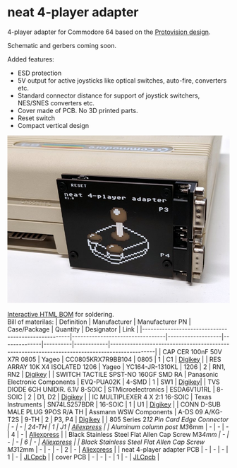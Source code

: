 # neat 4-player adapter
4-player adapter for Commodore 64 based on the [Protovision design](https://www.protovision.games/hardw/build4player.php?language=en#buildit).

Schematic and gerbers coming soon.

Added features:
- ESD protection
- 5V output for active joysticks like optical switches, auto-fire, converters etc.
- Standard connector distance for support of joystick switchers, NES/SNES converters etc.
- Cover made of PCB. No 3D printed parts.
- Reset switch
- Compact vertical design

<center>
    <img src="images/proto1.jpg">
</center>

[Interactive HTML BOM](https://htmlpreview.github.io/?https://github.com/1c3d1v3r/neat_4-player_adapter/blob/main/BOM/neat%204-player%20adapter%20INTERACTIVE%20BOM.html) for soldering.\
Bill of materilas:
| Definition                                         | Manufacturer                    | Manufacturer PN   | Case/Package | Quantity | Designator | Link                                                                                         |
|----------------------------------------------------|---------------------------------|-------------------|--------------|----------|------------|----------------------------------------------------------------------------------------------|
| CAP CER 100nF 50V X7R 0805                         | Yageo                           | CC0805KRX7R9BB104 | 0805         | 1        | C1         | [Digikey](https://www.digikey.com/en/products/detail/yageo/CC0805KRX7R9BB104/302874)                   |
| RES ARRAY 10K X4 ISOLATED 1206                     | Yageo                           | YC164-JR-1310KL   | 1206         | 2        | RN1, RN2   | [Digikey](https://www.digikey.com/en/products/detail/yageo/YC164-JR-1310KL/17023153)                   |
| SWITCH TACTILE SPST-NO 160GF SMD RA                | Panasonic Electronic Components | EVQ-PUA02K        | 4-SMD        | 1        | SW1        | [Digikey](https://www.digikey.com/en/products/detail/panasonic-electronic-components/EVQ-PUJ02K/286338)|
| TVS DIODE 6CH UNIDIR. 6.1V 8-SOIC                  | STMicroelectronics              | ESDA6V1U1RL       | 8-SOIC       | 2        | D1, D2     | [Digikey](https://www.digikey.com/en/products/detail/stmicroelectronics/ESDA6V1U1RL/686390)            |
| IC MULTIPLEXER 4 X 2:1 16-SOIC                     | Texas Instruments               | SN74LS257BDR      | 16-SOIC      | 1        | U1         | [Digikey](https://www.digikey.com/en/products/detail/texas-instruments/SN74LS257BDR/1590487)           |
| CONN D-SUB MALE PLUG 9POS R/A TH                   | Assmann WSW Components          | A-DS 09 A/KG-T2S  | 9-TH         | 2        | P3, P4     | [Digikey](https://www.digikey.com/en/products/detail/assmann-wsw-components/A-DS-09-A-KG-T2S/1241804)  |
| 805 Series 2*12 Pin Card Edge Connector            | -                               | -                 | 24-TH        | 1        | J1         | [Aliexpress](https://www.aliexpress.com/item/1005003188120736.html)                                    |
| Aluminum column post M3*6mm                        | -                               | -                 | -            | 4        | -          | [Aliexpress](https://www.aliexpress.com/item/32832544494.html)                                         |
| Black Stainless Steel Flat Allen Cap Screw M3*4mm  | -                               | -                 | -            | 6        | -          | [Aliexpress](https://www.aliexpress.com/item/1005003640441632.html)                                    |
| Black Stainless Steel Flat Allen Cap Screw M3*12mm | -                               | -                 | -            | 2        | -          | [Aliexpress]( https://www.aliexpress.com/item/1005003640441632.html)                                   |
| neat 4-player adapter PCB                          | -                               | -                 | -            | 1        | -          | [JLCpcb](https://jlcpcb.com/)                                                                          |
| cover PCB                                          | -                               | -                 | -            | 1        | -          | [JLCpcb](https://jlcpcb.com/)                                                                          |
